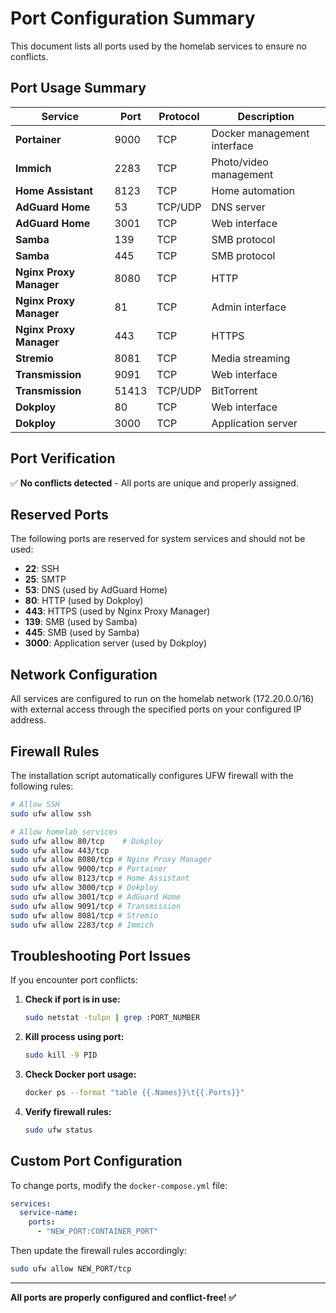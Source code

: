 # Port Configuration Summary

This document lists all ports used by the homelab services to ensure no conflicts.

## Port Usage Summary

| Service                 | Port  | Protocol | Description                 |
| ----------------------- | ----- | -------- | --------------------------- |
| **Portainer**           | 9000  | TCP      | Docker management interface |
| **Immich**              | 2283  | TCP      | Photo/video management      |
| **Home Assistant**      | 8123  | TCP      | Home automation             |
| **AdGuard Home**        | 53    | TCP/UDP  | DNS server                  |
| **AdGuard Home**        | 3001  | TCP      | Web interface               |
| **Samba**               | 139   | TCP      | SMB protocol                |
| **Samba**               | 445   | TCP      | SMB protocol                |
| **Nginx Proxy Manager** | 8080  | TCP      | HTTP                        |
| **Nginx Proxy Manager** | 81    | TCP      | Admin interface             |
| **Nginx Proxy Manager** | 443   | TCP      | HTTPS                       |
| **Stremio**             | 8081  | TCP      | Media streaming             |
| **Transmission**        | 9091  | TCP      | Web interface               |
| **Transmission**        | 51413 | TCP/UDP  | BitTorrent                  |
| **Dokploy**             | 80    | TCP      | Web interface               |
| **Dokploy**             | 3000  | TCP      | Application server          |

## Port Verification

✅ **No conflicts detected** - All ports are unique and properly assigned.

## Reserved Ports

The following ports are reserved for system services and should not be used:

- **22**: SSH
- **25**: SMTP
- **53**: DNS (used by AdGuard Home)
- **80**: HTTP (used by Dokploy)
- **443**: HTTPS (used by Nginx Proxy Manager)
- **139**: SMB (used by Samba)
- **445**: SMB (used by Samba)
- **3000**: Application server (used by Dokploy)

## Network Configuration

All services are configured to run on the homelab network (172.20.0.0/16) with external access through the specified ports on your configured IP address.

## Firewall Rules

The installation script automatically configures UFW firewall with the following rules:

```bash
# Allow SSH
sudo ufw allow ssh

# Allow homelab services
sudo ufw allow 80/tcp    # Dokploy
sudo ufw allow 443/tcp
sudo ufw allow 8080/tcp # Nginx Proxy Manager
sudo ufw allow 9000/tcp # Portainer
sudo ufw allow 8123/tcp # Home Assistant
sudo ufw allow 3000/tcp # Dokploy
sudo ufw allow 3001/tcp # AdGuard Home
sudo ufw allow 9091/tcp # Transmission
sudo ufw allow 8081/tcp # Stremio
sudo ufw allow 2283/tcp # Immich
```

## Troubleshooting Port Issues

If you encounter port conflicts:

1. **Check if port is in use:**

   ```bash
   sudo netstat -tulpn | grep :PORT_NUMBER
   ```

2. **Kill process using port:**

   ```bash
   sudo kill -9 PID
   ```

3. **Check Docker port usage:**

   ```bash
   docker ps --format "table {{.Names}}\t{{.Ports}}"
   ```

4. **Verify firewall rules:**
   ```bash
   sudo ufw status
   ```

## Custom Port Configuration

To change ports, modify the `docker-compose.yml` file:

```yaml
services:
  service-name:
    ports:
      - "NEW_PORT:CONTAINER_PORT"
```

Then update the firewall rules accordingly:

```bash
sudo ufw allow NEW_PORT/tcp
```

---

**All ports are properly configured and conflict-free! ✅**
